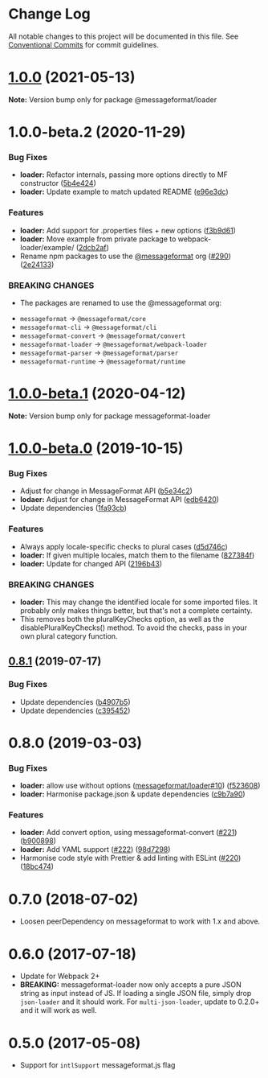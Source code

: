 # Change Log

All notable changes to this project will be documented in this file.
See [Conventional Commits](https://conventionalcommits.org) for commit guidelines.

# [1.0.0](https://github.com/messageformat/messageformat/compare/@messageformat/loader@1.0.0-beta.2...@messageformat/loader@1.0.0) (2021-05-13)

**Note:** Version bump only for package @messageformat/loader





# 1.0.0-beta.2 (2020-11-29)


### Bug Fixes

* **loader:** Refactor internals, passing more options directly to MF constructor ([5b4e424](https://github.com/messageformat/messageformat/commit/5b4e424941459c25785fffcf3bcaeda2ba514f2a))
* **loader:** Update example to match updated README ([e96e3dc](https://github.com/messageformat/messageformat/commit/e96e3dc766edf4003e8f404fd77748bfb69b8e7b))


### Features

* **loader:** Add support for .properties files + new options ([f3b9d61](https://github.com/messageformat/messageformat/commit/f3b9d6172e3aef5f559bdb8718c89f68c93c3344))
* **loader:** Move example from private package to webpack-loader/example/ ([2dcb2af](https://github.com/messageformat/messageformat/commit/2dcb2af50b6ba8e72d0348de31480f6b74a895e4))
* Rename npm packages to use the [@messageformat](https://github.com/messageformat) org ([#290](https://github.com/messageformat/messageformat/issues/290)) ([2e24133](https://github.com/messageformat/messageformat/commit/2e2413300ab000467ecbb53ecd6fa0cc7a38cbcf))


### BREAKING CHANGES

* The packages are renamed to use the @messageformat org:
- `messageformat` -> `@messageformat/core`
- `messageformat-cli` -> `@messageformat/cli`
- `messageformat-convert` -> `@messageformat/convert`
- `messageformat-loader` -> `@messageformat/webpack-loader`
- `messageformat-parser` -> `@messageformat/parser`
- `messageformat-runtime` -> `@messageformat/runtime`





# [1.0.0-beta.1](https://github.com/messageformat/messageformat/compare/messageformat-loader@1.0.0-beta.0...messageformat-loader@1.0.0-beta.1) (2020-04-12)

**Note:** Version bump only for package messageformat-loader





# [1.0.0-beta.0](https://github.com/messageformat/messageformat/compare/messageformat-loader@0.8.1...messageformat-loader@1.0.0-beta.0) (2019-10-15)


### Bug Fixes

* Adjust for change in MessageFormat API ([b5e34c2](https://github.com/messageformat/messageformat/commit/b5e34c2f5148f4f73c3d9506c5dc769facb5a2e1))
* **lodaer:** Adjust for change in MessageFormat API ([edb6420](https://github.com/messageformat/messageformat/commit/edb64203199b8fe72827ea2cb52fbdd040cfc04e))
* Update dependencies ([1fa93cb](https://github.com/messageformat/messageformat/commit/1fa93cb1fa48bbc05256171e8a27f7b934f4abb2))


### Features

* Always apply locale-specific checks to plural cases ([d5d746c](https://github.com/messageformat/messageformat/commit/d5d746c873504e5146d37be72bd1214b6d52c48f))
* **loader:** If given multiple locales, match them to the filename ([827384f](https://github.com/messageformat/messageformat/commit/827384f9951889e449712b903f428143a20e55e0))
* **loader:** Update for changed API ([2196b43](https://github.com/messageformat/messageformat/commit/2196b43bbba3a9681488e60ad3bcb1472952c7f1))


### BREAKING CHANGES

* **loader:** This may change the identified locale for some imported
files. It probably only makes things better, but that's not a complete
certainty.
* This removes both the pluralKeyChecks option, as well
as the disablePluralKeyChecks() method. To avoid the checks, pass in your
own plural category function.





## [0.8.1](https://github.com/messageformat/messageformat/compare/messageformat-loader@0.8.0...messageformat-loader@0.8.1) (2019-07-17)


### Bug Fixes

* Update dependencies ([b4907b5](https://github.com/messageformat/messageformat/commit/b4907b5))
* Update dependencies ([c395452](https://github.com/messageformat/messageformat/commit/c395452))





# 0.8.0 (2019-03-03)


### Bug Fixes

* **loader:** allow use without options ([messageformat/loader#10](https://github.com/messageformat/loader/issues/10)) ([f523608](https://github.com/messageformat/messageformat/commit/f523608))
* **loader:** Harmonise package.json & update dependencies ([c9b7a90](https://github.com/messageformat/messageformat/commit/c9b7a90))


### Features

* **loader:** Add convert option, using messageformat-convert ([#221](https://github.com/messageformat/messageformat/issues/221)) ([b900898](https://github.com/messageformat/messageformat/commit/b900898))
* **loader:** Add YAML support ([#222](https://github.com/messageformat/messageformat/issues/222)) ([98d7298](https://github.com/messageformat/messageformat/commit/98d7298))
* Harmonise code style with Prettier & add linting with ESLint ([#220](https://github.com/messageformat/messageformat/issues/220)) ([18bc474](https://github.com/messageformat/messageformat/commit/18bc474))


# 0.7.0 (2018-07-02)


* Loosen peerDependency on messageformat to work with 1.x and above.


# 0.6.0 (2017-07-18)


* Update for Webpack 2+
* **BREAKING:** messageformat-loader now only accepts a pure JSON string as input instead of JS. If loading a single JSON file, simply drop `json-loader` and it should work. For `multi-json-loader`, update to 0.2.0+ and it will work as well.


# 0.5.0 (2017-05-08)


* Support for `intlSupport` messageformat.js flag
